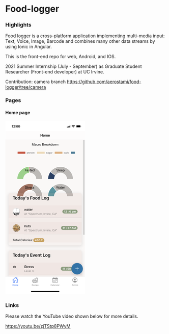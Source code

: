 # Food-logger
### Highlights
Food logger is a cross-platform application implementing multi-media input: Text, Voice, Image, Barcode and combines many other data streams by using Ionic in Angular.

This is the front-end repo for web, Android, and IOS.

2021 Summer Internship (July - September) as Graduate Student Researcher (Front-end developer) at UC Irvine.

Contribution: camera branch https://github.com/aerostami/food-logger/tree/camera

### Pages
#### Home page
<!-- ![Home page](/foodlogger_homepage.PNG) -->
[<img src="/foodlogger_homepage.PNG" width="250"/>](foodlogger_homepage.PNG)

### Links
Please watch the YouTube video shown below for more details.

https://youtu.be/zjTStp8PWyM
